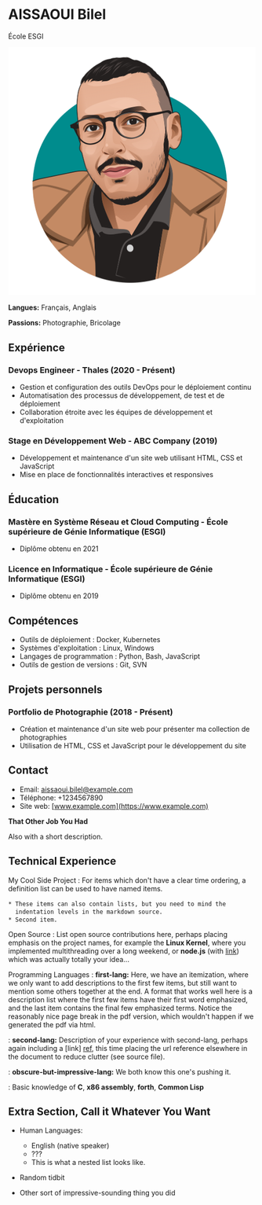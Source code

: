 # AISSAOUI Bilel

École ESGI

![a](/images/avatar.png)

**Langues:** Français, Anglais

**Passions:** Photographie, Bricolage

## Expérience

### Devops Engineer - Thales (2020 - Présent)
- Gestion et configuration des outils DevOps pour le déploiement continu
- Automatisation des processus de développement, de test et de déploiement
- Collaboration étroite avec les équipes de développement et d'exploitation

### Stage en Développement Web - ABC Company (2019)
- Développement et maintenance d'un site web utilisant HTML, CSS et JavaScript
- Mise en place de fonctionnalités interactives et responsives

## Éducation

### Mastère en Système Réseau et Cloud Computing - École supérieure de Génie Informatique (ESGI)
- Diplôme obtenu en 2021

### Licence en Informatique - École supérieure de Génie Informatique (ESGI)
- Diplôme obtenu en 2019

## Compétences

- Outils de déploiement : Docker, Kubernetes
- Systèmes d'exploitation : Linux, Windows
- Langages de programmation : Python, Bash, JavaScript
- Outils de gestion de versions : Git, SVN

## Projets personnels

### Portfolio de Photographie (2018 - Présent)
- Création et maintenance d'un site web pour présenter ma collection de photographies
- Utilisation de HTML, CSS et JavaScript pour le développement du site

## Contact

- Email: aissaoui.bilel@example.com
- Téléphone: +1234567890
- Site web: [www.example.com](https://www.example.com)

**That Other Job You Had**

Also with a short description.

Technical Experience
--------------------

My Cool Side Project
:   For items which don't have a clear time ordering, a definition
    list can be used to have named items.

    * These items can also contain lists, but you need to mind the
      indentation levels in the markdown source.
    * Second item.

Open Source
:   List open source contributions here, perhaps placing emphasis on
    the project names, for example the **Linux Kernel**, where you
    implemented multithreading over a long weekend, or **node.js**
    (with [link](http://nodejs.org)) which was actually totally
    your idea...

Programming Languages
:   **first-lang:** Here, we have an itemization, where we only want
    to add descriptions to the first few items, but still want to
    mention some others together at the end. A format that works well
    here is a description list where the first few items have their
    first word emphasized, and the last item contains the final few
    emphasized terms. Notice the reasonably nice page break in the pdf
    version, which wouldn't happen if we generated the pdf via html.

:   **second-lang:** Description of your experience with second-lang,
    perhaps again including a [link] [ref], this time placing the url
    reference elsewhere in the document to reduce clutter (see source
    file). 

:   **obscure-but-impressive-lang:** We both know this one's pushing
    it.

:   Basic knowledge of **C**, **x86 assembly**, **forth**, **Common Lisp**

[ref]: https://github.com/githubuser/superlongprojectname

Extra Section, Call it Whatever You Want
----------------------------------------

* Human Languages:

     * English (native speaker)
     * ???
     * This is what a nested list looks like.

* Random tidbit

* Other sort of impressive-sounding thing you did
